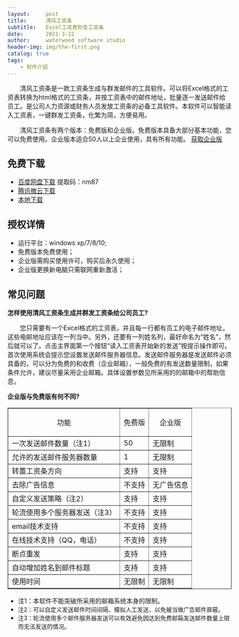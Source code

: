 ```yaml
---
layout:     post
title:      清风工资条
subtitle:   Excel工资表秒变工资条
date:       2021-3-22
author:     waterwood software studio
header-img: img/the-first.png
catalog: true
tags:
    - 软件介绍
---
```

<p style="text-indent:2em">清风工资条是一款工资条生成与群发邮件的工具软件。可以将Excel格式的工资表转换为html格式的工资条，并按工资表中的邮件地址，批量逐一发送邮件给员工。是公司人力资源或财务人员发放工资条的必备工具软件。本软件可以智能读入工资表，一键群发工资条，化繁为简，方便易用。</p>

<p style="text-indent:2em">清风工资条有两个版本：免费版和企业版。免费版本具备大部分基本功能，您可以免费使用。企业版本适合50人以上企业使用，具有所有功能。 <a href="http://waterwoodsoftware.com/payslipmass/to_tb.html" target="_blank" rel="noopener">获取企业版</a></p>
<h2><strong>免费下载</strong></h2>
<ul>
<li><a href="https://pan.baidu.com/s/1xmNgrSCsd27IyB9Ox-5DdQ" target="_blank" rel="noopener">百度网盘下载</a>  提取码：nm87</li>
<li><a href="https://share.weiyun.com/yaUPKoFa" target="_blank" rel="noopener">腾讯微云下载</a></li>
<li><a href="https://nolansoft.github.io/files/清风工资条.rar" target="_blank" rel="noopener">本地下载</a></li>
</ul>
<h2><strong>授权详情</strong></h2>
<ul>
<li>运行平台：windows xp/7/8/10;</li>
<li>免费版本免费使用；</li>
<li>企业版需购买使用许可，购买后永久使用；</li>
<li><span data-spm-anchor-id="2013.1.0.i6.799e2099hTnokg">企业版更换新电脑只需联网重新激活；</span></li>
</ul>
<h2><strong data-spm-anchor-id="2013.1.0.i8.799e2099hTnokg">常见问题</strong></h2>
<p><a name="where"></a><strong>怎样使用清风工资条生成并群发工资条给公司员工?</strong></p>
<p style="text-indent:2em">您只需要有一个Excel格式的工资表，并且每一行都有员工的电子邮件地址，这些电邮地址应该在一列当中。另外，还要有一列姓名列，最好命名为“姓名”，然后就可以了。点击主界面第一个按钮“读入工资表开始新的发送”按提示操作即可。首次使用系统会提示您设置发送邮件服务器信息。发送邮件服务器是发送邮件必须具备的，可以分为免费的和收费（企业邮箱），一般免费的有发送数量限制，如果条件允许，建议尽量采用企业邮箱。具体设置参数见所采用的的邮箱中的帮助信息。</p>
<p><a name="what"></a><strong>企业版与免费版有何不同?</strong></p>
<table border="1">
<tbody>
<tr>
<td>
<p align="center">功能</p>
</td>
<td>
<p align="center">免费版</p>
</td>
<td>
<p align="center">企业版</p>
</td>
</tr>
<tr>
<td>一次发送邮件数量（注1）</td>
<td>50</td>
<td>无限制</td>
</tr>
<tr>
<td>允许的发送邮件服务器数量</td>
<td>1</td>
<td>无限制</td>
</tr>
<tr>
<td height="30">转置工资条方向</td>
<td height="30">支持</td>
<td height="30">支持</td>
</tr>
<tr>
<td>去除广告信息</td>
<td>不支持</td>
<td>无广告信息</td>
</tr>
<tr>
<td>自定义发送策略（注2）</td>
<td>支持</td>
<td>支持</td>
</tr>
<tr>
<td>轮流使用多个服务器发送（注3）</td>
<td>不支持</td>
<td>支持</td>
</tr>
<tr>
<td>email技术支持</td>
<td>不支持</td>
<td>支持</td>
</tr>
<tr>
<td>在线技术支持（QQ，电话）</td>
<td>不支持</td>
<td>支持</td>
</tr>
<tr>
<td>断点重发</td>
<td>支持</td>
<td>支持</td>
</tr>
<tr>
<tr>
<td>自动增加姓名到邮件标题</td>
<td>支持</td>
<td>支持</td>
</tr>
<tr>
<td>使用时间</td>
<td>无限制</td>
<td>无限制</td>
</tr>
</tbody>
</table>
<ul>
<li><a name="注1"></a>注1：本软件不能突破所采用的邮箱系统本身的限制。</li>
<li><a name="注2"></a><span style="font-size: small;">注2</span><span style="font-size: small;">：可以自定义发送邮件时间间隔，模拟人工发送，以免被当做广告邮件屏蔽。</span></li>
<li><a name="注3"></a><span style="font-size: small;">注3</span><span style="font-size: small;">：轮流使用多个邮件服务器发送可以有效避免因达到免费邮箱发送邮件数量上限而无法发送的情况。</span></li>
</ul>
